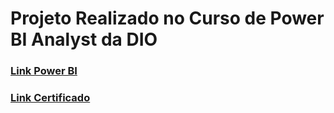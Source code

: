 <h1>Projeto Realizado no Curso de Power BI Analyst da DIO</h1>
<h3><a href="https://app.powerbi.com/groups/me/reports/760fa357-b0c5-495a-aa5b-3b765da3701a?ctid=2009dfae-df11-49c7-804d-fda8d5cd9865&pbi_source=linkShare">Link Power BI</a></h3>
<h3><a href="https://www.dio.me/certificate/UWM3496T/share">Link Certificado</a></h3>
